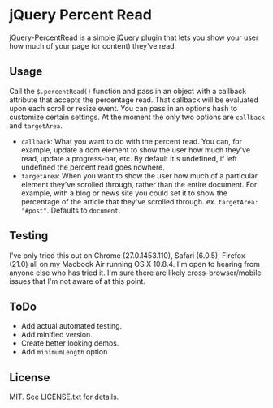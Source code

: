 # jQuery Percent Read #

jQuery-PercentRead is a simple jQuery plugin that lets you show your user how much of your page (or content) they've read.

## Usage ##
Call the `$.percentRead()` function and pass in an object with a callback attribute that accepts the percentage read. That callback will be evaluated upon each scroll or resize event.
You can pass in an options hash to customize certain settings. At the moment the only two options are `callback` and `targetArea`.
* `callback`: What you want to do with the percent read. You can, for example, update a dom element to show the user how much they've read, update a progress-bar, etc. By default it's undefined, if left undefined the percent read goes nowhere.
* `targetArea`: When you want to show the user how much of a particular element they've scrolled through, rather than the entire document. For example, with a blog or news site you could set it to show the percentage of the article that they've scrolled through. ex. `targetArea: "#post"`. Defaults to `document`.

## Testing ##
I've only tried this out on Chrome (27.0.1453.110), Safari (6.0.5), Firefox (21.0) all on my Macbook Air running OS X 10.8.4. I'm open to hearing from anyone else who has tried it. I'm sure there are likely cross-browser/mobile issues that I'm not aware of at this point.

## ToDo ##
* Add actual automated testing. 
* Add minified version. 
* Create better looking demos.
* Add `minimumLength` option

## License ##
MIT. See LICENSE.txt for details.